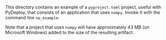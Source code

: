 This directory contains an example of a `pyproject.toml` project, useful with PyDeploy, that consists of an application that uses `numpy`. Invoke it with the command line `np_example`.

Note that a project that uses `numpy` will have approximately 43 MB (on Microsoft Windows) added to the size of the resulting artifact.